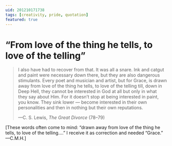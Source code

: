 ```yaml
---
uid: 201210171738
tags: [creativity, pride, quotation]
featured: true
---
```


# “From love of the thing he tells, to love of the telling”

> I also have had to recover from that. It was all a snare. Ink and catgut and paint were necessary down there, but they are also dangerous stimulants. Every poet and musician and artist, but for Grace, is drawn away from love of the thing he tells, to love of the telling till, down in Deep Hell, they cannot be interested in God at all but only in what they say about Him. For it doesn’t stop at being interested in paint, you know. They sink lower — become interested in their own personalities and then in nothing but their own reputations.
> 
> —C. S. Lewis, *The Great Divorce* (78–79)

[These words often come to mind: “drawn away from love of the thing he tells, to love of the telling….” I receive it as correction and needed “Grace.” —C.M.H.]
